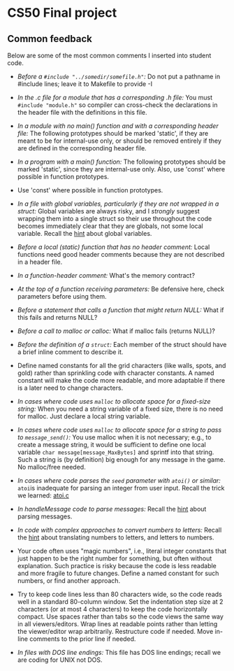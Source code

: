 # CS50 Final project
## Common feedback

Below are some of the most common comments I inserted into student code.

* *Before a `#include "../somedir/somefile.h"`:*
Do not put a pathname in #include lines; leave it to Makefile to provide -I

* *In the .c file for a module that has a corresponding .h file:*
You must `#include "module.h"` so compiler can cross-check the declarations in the header file with the definitions in this file.

* *In a module with no main() function and with a corresponding header file:*
The following prototypes should be marked 'static', if they are meant to be for internal-use only, or should be removed entirely if they are defined in the corresponding header file.

* *In a program with a main() function:*
The following prototypes should be marked 'static', since they are internal-use only.  Also, use 'const' where possible in function prototypes.

* Use 'const' where possible in function prototypes.

* *In a file with global variables, particularly if they are not wrapped in a struct:*
Global variables are always risky, and I *strongly* suggest wrapping them into a single struct so their use throughout the code becomes immediately clear that they are globals, not some local variable.
Recall the [hint](https://github.com/CS50DartmouthFA25/home/blob/main/project#global-variables) about global variables.

* *Before a local (static) function that has no header comment:*
Local functions need good header comments because they are not described in a header file.

* *In a function-header comment:*
What's the memory contract?

* *At the top of a function receiving parameters:*
Be defensive here, check parameters before using them.                            

* *Before a statement that calls a function that might return NULL:*
What if this fails and returns NULL?

* *Before a call to malloc or calloc:*
What if malloc fails (returns NULL)?

* *Before the definition of a `struct`:*
Each member of the struct should have a brief inline comment to describe it.

* Define named constants for all the grid characters (like walls, spots, and gold) rather than sprinkling code with character constants.  A named constant will make the code more readable, and more adaptable if there is a later need to change characters.

* *In cases where code uses `malloc` to allocate space for a fixed-size string:*
When you need a string variable of a fixed size, there is no need for malloc.  Just declare a local string variable.

* *In cases where code uses `malloc` to allocate space for a string to pass to `message_send()`:*
You use malloc when it is not necessary; e.g., to create a message string, it would be sufficient to define one local variable `char message[message_MaxBytes]` and sprintf into that string.  Such a string is (by definition) big enough for any message in the game.  No malloc/free needed.

* *In cases where code parses the `seed` parameter with `atoi()` or similar:*
`atoi`is inadequate for parsing an integer from user input.  Recall the trick we learned: [atoi.c](https://github.com/CS50DartmouthFA25/examples/blob/main/atoi.c)

* *In handleMessage code to parse messages:*
Recall the [hint](https://github.com/CS50DartmouthFA25/home/blob/main/project#parsing-messages) about parsing messages.

* *In code with complex approaches to convert numbers to letters:*
Recall the [hint](https://github.com/CS50DartmouthFA25/home/blob/main/project#converting-from-letters-to-numbers-and-back) about translating numbers to letters, and letters to numbers.

* Your code often uses "magic numbers", i.e., literal integer constants that just happen to be the right number for something, but often without explanation.  Such practice is risky because the code is less readable and more fragile to future changes.  Define a named constant for such numbers, or find another approach.

* Try to keep code lines less than 80 characters wide, so the code reads well in a standard 80-column window.  Set the indentation step size at 2 characters (or at most 4 characters) to keep the code horizontally compact.  Use spaces rather than tabs so the code views the same way in all viewers/editors.  Wrap lines at readable points rather than letting the viewer/editor wrap arbitrarily. Restructure code if needed.  Move in-line comments to the prior line if needed.

* *In files with DOS line endings:*
This file has DOS line endings; recall we are coding for UNIX not DOS.
